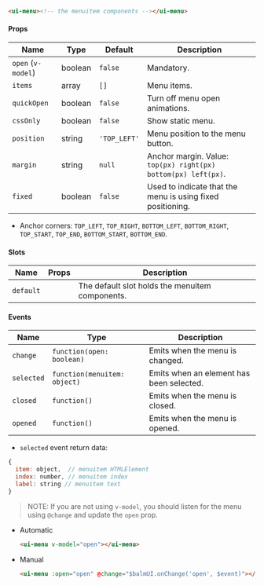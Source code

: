 ```html
<ui-menu><!-- the menuitem components --></ui-menu>
```

#### Props

| Name               | Type    | Default      | Description                                                    |
| ------------------ | ------- | ------------ | -------------------------------------------------------------- |
| `open` (`v-model`) | boolean | `false`      | Mandatory.                                                     |
| `items`            | array   | `[]`         | Menu items.                                                    |
| `quickOpen`        | boolean | `false`      | Turn off menu open animations.                                 |
| `cssOnly`          | boolean | `false`      | Show static menu.                                              |
| `position`         | string  | `'TOP_LEFT'` | Menu position to the menu button.                              |
| `margin`           | string  | `null`       | Anchor margin. Value: `top(px) right(px) bottom(px) left(px)`. |
| `fixed`            | boolean | `false`      | Used to indicate that the menu is using fixed positioning.     |

- Anchor corners: `TOP_LEFT`, `TOP_RIGHT`, `BOTTOM_LEFT`, `BOTTOM_RIGHT`, `TOP_START`, `TOP_END`, `BOTTOM_START`, `BOTTOM_END`.

#### Slots

| Name      | Props | Description                                     |
| --------- | ----- | ----------------------------------------------- |
| `default` |       | The default slot holds the menuitem components. |

#### Events

| Name       | Type                         | Description                              |
| ---------- | ---------------------------- | ---------------------------------------- |
| `change`   | `function(open: boolean)`    | Emits when the menu is changed.          |
| `selected` | `function(menuitem: object)` | Emits when an element has been selected. |
| `closed`   | `function()`                 | Emits when the menu is closed.           |
| `opened`   | `function()`                 | Emits when the menu is opened.           |

- `selected` event return data:

```js
{
  item: object,  // menuitem HTMLElement
  index: number, // menuitem index
  label: string // menuitem text
}
```

> NOTE: If you are not using `v-model`, you should listen for the menu using `@change` and update the `open` prop.

- Automatic
  ```html
  <ui-menu v-model="open"></ui-menu>
  ```
- Manual
  ```html
  <ui-menu :open="open" @change="$balmUI.onChange('open', $event)"></ui-menu>
  ```
